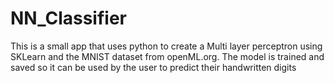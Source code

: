 # NN_Classifier

This is a small app that uses python to create a Multi layer perceptron using SKLearn 
and the MNIST dataset from openML.org. The model is trained and saved so it can be used
by the user to predict their handwritten digits
